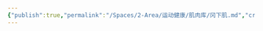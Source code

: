 ```yaml
---
{"publish":true,"permalink":"/Spaces/2-Area/运动健康/肌肉库/冈下肌.md","created":"2025-07-29T23:04:11.018+08:00","modified":"2025-07-29T23:04:11.019+08:00","published":"2025-07-29T23:04:11.019+08:00","cssclasses":""}
---
```


